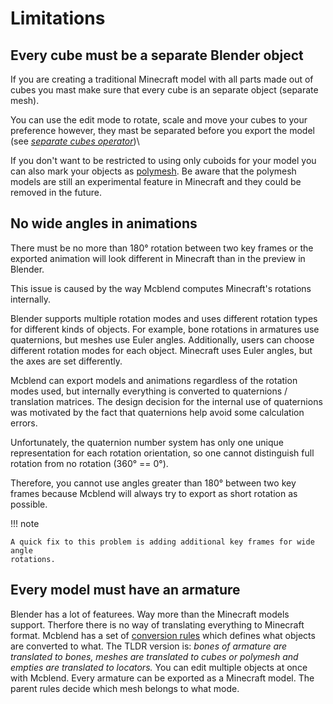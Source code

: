 # Limitations

## Every cube must be a separate Blender object
If you are creating a traditional Minecraft model with all parts made out of
cubes you mast make sure that every cube is an separate object (separate mesh).

You can use the edit mode to rotate, scale and move your cubes to your preference
however, they mast be separated before you export the model
(see *[separate cubes operator](../gui/#mesh-transformations-panel)*)\

If you don't want to be restricted to using only cuboids for your model you can
also mark your objects as [polymesh](../gui#object-properties).
Be aware that the polymesh models are still an experimental feature in
Minecraft and they could be removed in the future.

## No wide angles in animations
There must be no more than 180° rotation between two key frames or the exported
animation will look different in Minecraft than in the preview in Blender.

This issue is caused by the way Mcblend computes Minecraft's rotations
internally.

Blender supports multiple rotation modes and uses different rotation types for
different kinds of objects. For example, bone rotations in armatures use
quaternions, but meshes use Euler angles. Additionally, users can choose
different rotation modes for each object. Minecraft uses Euler angles, but the
axes are set differently.

Mcblend can export models and animations regardless of the rotation modes used,
but internally everything is converted to quaternions / translation matrices.
The design decision for the internal use of quaternions was motivated by the
fact that quaternions help avoid some calculation errors.

Unfortunately, the quaternion number system has only one unique representation
for each rotation orientation, so one cannot distinguish full rotation from no
rotation (360° == 0°).

Therefore, you cannot use angles greater than 180° between two key frames
because Mcblend will always try to export as short rotation as possible.

!!! note

    A quick fix to this problem is adding additional key frames for wide angle
    rotations.


## Every model must have an armature
Blender has a lot of featurees. Way more than the Minecraft models support.
Therfore there is no way of translating everything to Minecraft format. Mcblend
has a set of [conversion rules](../conversion_rules/) which defines what
objects are converted to what. The TLDR version is: *bones of armature
are translated to bones, meshes are translated to cubes or polymesh and
empties are translated to locators.* You can edit multiple objects at once
with Mcblend. Every armature can be exported as a Minecraft model. The parent
rules decide which mesh belongs to what mode.

